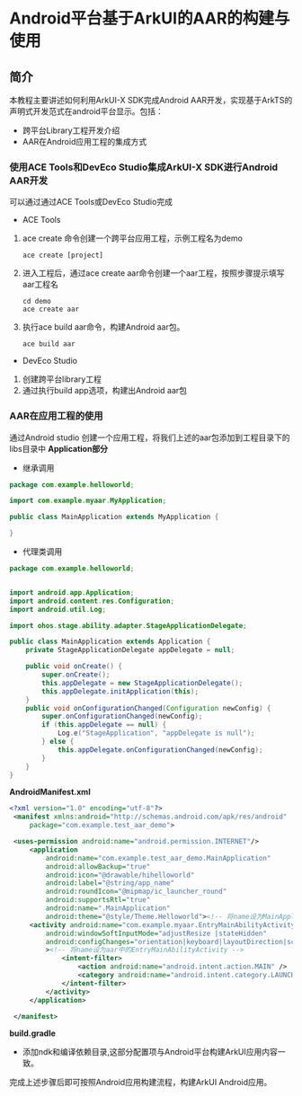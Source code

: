 # Android平台基于ArkUI的AAR的构建与使用

## 简介
本教程主要讲述如何利用ArkUI-X SDK完成Android AAR开发，实现基于ArkTS的声明式开发范式在android平台显示。包括：

* 跨平台Library工程开发介绍
* AAR在Android应用工程的集成方式


### 使用ACE Tools和DevEco Studio集成ArkUI-X SDK进行Android AAR开发
可以通过通过ACE Tools或DevEco Studio完成
* ACE Tools
1. ace create 命令创建一个跨平台应用工程，示例工程名为demo
    ```
    ace create [project]
    ```
2. 进入工程后，通过ace create aar命令创建一个aar工程，按照步骤提示填写aar工程名
    ```
    cd demo
    ace create aar
    ```
3. 执行ace build aar命令，构建Android aar包。
    ```
    ace build aar
    ```
* DevEco Studio
1. 创建跨平台library工程
2. 通过执行build app选项，构建出Android aar包
### AAR在应用工程的使用

通过Android studio 创建一个应用工程，将我们上述的aar包添加到工程目录下的libs目录中
**Application部分**
* 继承调用
```java
package com.example.helloworld;

import com.example.myaar.MyApplication;

public class MainApplication extends MyApplication { 

}
```
* 代理类调用
```java
package com.example.helloworld;


import android.app.Application;
import android.content.res.Configuration;
import android.util.Log;

import ohos.stage.ability.adapter.StageApplicationDelegate;

public class MainApplication extends Application {
    private StageApplicationDelegate appDelegate = null;

    public void onCreate() {
        super.onCreate();
        this.appDelegate = new StageApplicationDelegate();
        this.appDelegate.initApplication(this);
    }
    public void onConfigurationChanged(Configuration newConfig) {
        super.onConfigurationChanged(newConfig);
        if (this.appDelegate == null) {
            Log.e("StageApplication", "appDelegate is null");
        } else {
            this.appDelegate.onConfigurationChanged(newConfig);
        }
    }
}
```
**AndroidManifest.xml**
```xml
<?xml version="1.0" encoding="utf-8"?>
 <manifest xmlns:android="http://schemas.android.com/apk/res/android"
     package="com.example.test_aar_demo">

 <uses-permission android:name="android.permission.INTERNET"/>
     <application
         android:name="com.example.test_aar_demo.MainApplication"
         android:allowBackup="true"
         android:icon="@drawable/hihelloworld"
         android:label="@string/app_name"
         android:roundIcon="@mipmap/ic_launcher_round"
         android:supportsRtl="true"
         android:name=".MainApplication"
         android:theme="@style/Theme.Helloworld"><!-- 将name设为MainApplication-->
     <activity android:name="com.example.myaar.EntryMainAbilityActivity" 
         android:windowSoftInputMode="adjustResize |stateHidden"
         android:configChanges="orientation|keyboard|layoutDirection|screenSize|uiMode|smallestScreenSize"
         ><!-- 将name设为aar中的EntryMainAbilityActivity -->
             <intent-filter>
                 <action android:name="android.intent.action.MAIN" />
                 <category android:name="android.intent.category.LAUNCHER" />
             </intent-filter>
         </activity>
     </application>

 </manifest>
```
**build.gradle**
* 添加ndk和编译依赖目录,这部分配置项与Android平台构建ArkUI应用内容一致。

完成上述步骤后即可按照Android应用构建流程，构建ArkUI Android应用。